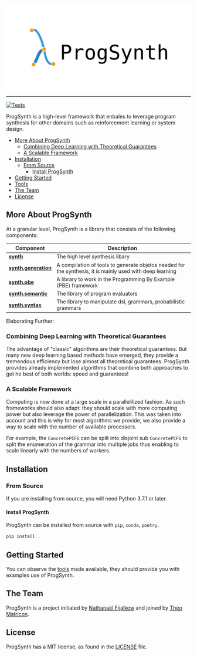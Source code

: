 ![ProgSynth Logo](./images/logo.png)

--------------------------------------------------------------------------------
[![Tests](https://github.com/nathanael-fijalkow/AutoSynth/actions/workflows/tests.yaml/badge.svg)](https://github.com/nathanael-fijalkow/AutoSynth/actions/workflows/tests.yaml)

ProgSynth is a high-level framework that enbales to leverage program synthesis for other domains such as reinforcement learning or system design.

<!-- toc -->

- [More About ProgSynth](#more-about-progsynth)
  - [Combining Deep Learning with Theoretical Guarantees](#combining-deep-learning-with-theoretical-guarantees)
  - [A Scalable Framework](#a-scalable-framework)
- [Installation](#installation)
  - [From Source](#from-source)
    - [Install ProgSynth](#install-progsynth)
- [Getting Started](#getting-started)
- [Tools](./tools)
- [The Team](#the-team)
- [License](#license)

<!-- tocstop -->

## More About ProgSynth

At a granular level, ProgSynth is a library that consists of the following components:

| Component | Description |
| ---- | --- |
| [**synth**](./synth) | The high level synthesis libary |
| [**synth.generation**](./synth/generation) | A compilation of tools to generate objetcs needed for the synthesis, it is mainly used with deep learning  |
| [**synth.pbe**](./synth/pbe) | A library to work in the Programming By Example (PBE) framework |
| [**synth.semantic**](./synth/semantic) | The library of program evaluators |
| [**synth.syntax**](./synth/syntax) | The library to manipulate dsl, grammars, probabilistic grammars |

Elaborating Further:

### Combining Deep Learning with Theoretical Guarantees

The advantage of "classic" algorithms are their theoretical guarantees.
But many new deep learning based methods have emerged, they provide a tremendous efficiency but lose almost all theoretical guarantees.
ProgSynth provides already implemented algorithms that combine both approaches to get he best of both worlds: speed and guarantees!

### A Scalable Framework

Computing is now done at a large scale in a parallelilized fashion.
As such frameworks should also adapt: they should scale with more computing power but also leverage the power of parallelization.
This was taken into account and this is why for most algorithms we provide, we also provide a way to scale with the number of available processors.

For example, the `ConcretePCFG` can be split into disjoint sub `ConcretePCFG` to split the enumeration of the grammar into multiple jobs thus enabling to scale linearly with the numbers of workers.

## Installation

### From Source

If you are installing from source, you will need Python 3.7.1 or later.

#### Install ProgSynth

ProgSynth can be installed from source with `pip`, `conda`, `poetry`.

```bash
pip install .
```

## Getting Started

You can observe the [tools](./tools) made available, they should provide you with examples use of ProgSynth.

## The Team

ProgSynth is a project initiated by [Nathanaël Fijalkow](https://nathanael-fijalkow.github.io/) and joined by [Théo Matricon](https://theomat.github.io/).

## License

ProgSynth has a MIT license, as found in the [LICENSE](LICENSE) file.
